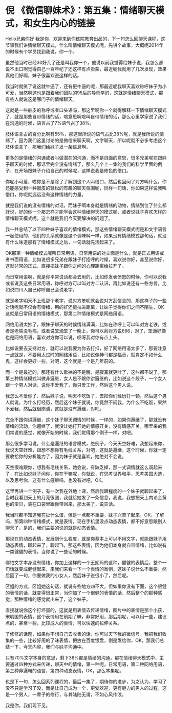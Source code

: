# 倪 《微信聊妹术》：第五集：情绪聊天模式，和女生内心的链接

Hello兄弟你好 我是你，欢迎来到你练院教育出品的，下一句怎么回聊天课程，这节课我们讲情绪聊天模式，什么叫情绪聊天模式呢，先讲个故事，大概呢2014年的时候有个学员找到我说，你一个。

虽然他当时已经30好几了还是叫我你一个，他说以前我觉得给妹子说，我怎么都说不出口啊觉得自己一百年纪了还这样有点卖蒙，最近呢我就用了几次发现，效果真他们好啊，妹子很喜欢说这样的话。

我当时就笑了说这就牛逼了，还有更牛逼的呢，那最近呢我聊天喜欢称呼妹子为小可爱，当然啊这也是跟着我们团队的95后的导师学的，这就是情绪聊天模式，那有些人就说这是哪门子的情绪聊天。

这就是一些敲皮的称呼或者口头语吗，那这里啊你一个就得解释一下情绪聊天模式了，就是那些自带情绪的话，啥意思啊啥叫自带情绪的话，那么心里学家说了我们在沟通的时候，语言占了7%语气占了38%。

肢体语言占的百分比啊有55%，那这里所说的语气占比38%呢，就是我所说的情绪了，因为我们这里讨论的是微信来聊天啊，文字聊天，所以呢就不必多考虑这个肢体语言了，那我们给妹子发一条信息啊。

更多的是情绪的沟通或者叫做潜在的沟通，而不是自面的意思，很多兄弟呢在跟妹子聊天的时候，那话里完全没有情绪了，那么几个上一集的我们的科学里面的例子，在开场跟妹子介绍自己的时候呢，这样说我是修色的借口。

你呢小可爱，哎你是不是除了了解到这个人叫借口，然后也回问了对方叫什么，你还能感受到一种敲皮的轻松的有趣的聊天氛围呢，同样一句话，你如果这样说我叫借口，你呢就远远没有这种情绪的力量。

就是我们说的没有情绪的对话，而妹子啊本身就是情绪的动物，情绪到位了什么都好说，好的你一个那怎样才能学会这种情绪聊天的模式呢，或者说妹子喜欢怎样的情绪聊天模式呢，这个就是我们今天要解决的问题了。

我一共总结了以下四种妹子喜欢的情绪模式，那这些情绪聊天模式呢是和文字语言一起使用的，他们的关系就像是这个调味料一样，如果没有情绪模式那句话，就没有什么味道那有了情绪模式之后，一句话就先活起来了。

OK那第一种情绪模式呢叫日常用语，日常用语的对立面是什么，就是正式用语或者书面用语，比如说很多兄弟在跟妹子打招呼的时候，喜欢说你好，甚至说你好，这就非常的正式，直接把妹子跟你之间的心理距离给拉开了。

而日常用语啊，就是你平常说话都会去用的，比如你发表愤怒的时候，你可以说我或者说我这些日常用语，称呼对方可以叫对方二认识，再比如说还有一些方言，比如说四川人自己称呼自己会说老字。

就是老字明天不上班那个老字，说对方笨呢就会说对方刮信息的，那这样子的一些对话呢就不仅会有情绪，用的好还能拉进距离，让妹子觉得你们之间不陌生，OK这就是日常用语的情绪模式，那第二种情绪模式是网络用语。

网络用语太妙了，跟妹子聊天的时候情绪满满，比如在称呼上可以叫对方老铁，或者是老铁没毛病，或者说笨滴笨了一晚上，你可以刮对方说666，对了，笨滴好像也是网络用语，喜欢对方你可以说，哎呀我对你有点上头。

比如说要去支持对方，就可以说我要为你去打扣，好了网络用语太多了，那要注意一点就是，不要用太过时的网络用语，比如说像神马都是福音，就肯定不如什么鬼，这样会更好一些，对吧，这个就是一个是几年前的。

而一个是最近的，那还有什么歌抽的不是腌，是寂寞就更吐了，这些都不说了，那第三种情绪模式叫做非邏继，女人是不跟你讲邏继的，比如说这个段子，一个女人跟一个男人对话，说你不爱我了，你只爱工作，然后这个男人说。

我怎么不爱你了，然后妹子说，明天不吃饭了，去把你们经历打一顿，然后这个男人就说，为什么打经历，然后这个妹子就说，你竟然不问我，为什么不吃饭，果然不爱我，然后就很崩潰，这就是没有邏继，对吧。

完全不跟你讲邏继，这个妹子聊天调情的时候，一样的，如果你邏继了，那就没有情绪的流动，你邏继了，就没让她打开她的情感开关，没有情感开关，哪里来的我们常说的感觉，就像开始的时候，我们觉得那个例子一样，对吧。

那么很多学习说，什么是邏继的语言模式，绝例子，今天天空好难，我想起来你，我说天空好难，跟想不想你有毛线关系，对吧，这就是邏继，这个时候，你就一定要收拾你的分析能力了，因为妹子就是喜欢，她绝对不会说。

天空很难跟你，想我有毛线关系，她会说，有缺乏掉，那一式调情就这么调起来了，在比如说妹子问你，你在干嘛呢，你就说，在思考世界和平，思考美国大选，以及思考你，这有什么邏继吗，也没有对吧，OK。

这里再讲一个例子，有一次我在外地上课，然后我跟程度的一个妹子就聊起来了，当时我看到天上的月亮很圆，我就给她发了一条信息，我说，我想把天上内论金黄色的宝贝，装在口袋里跟你带回来，那太美了，说实话。

我当时都不知道我在扯什么蛋，但是一点都不重要，妹子兴奋了起来，OK，了解吗，那第四种情绪模式，就是表情，现在手机里没点动态表情，都不好意思跟别人聊天了，是的，我们主要的说的就是动态表情。

那现在的动态表情，发展到什么程度，就是你基本上可以不用文字，就能跟妹子用动态表情，聊起来了，聊起飞，那这些表情，因为他们本身就自带情绪，比如说有一类健健的表情，当你说了一些话的时候。

哪怕文字本身没有情绪，你加上这样的一个王妮玛的这种，健健的表情后，整个一句话就变成健健起来，来我们来看一下一个表情的案例，这妹子说什么不重要，然后回了一句，你要做我的小女人，然后妹子说很小了，然后呢。

区姐的方式，区姐她这句话，就说有些地方四不大，但如果你没有下面，这个很健的表情的话，就变得很正常，当你加了一个很健的表情的话，然后整个的那种感觉，那种情绪的感觉就出来了，这个妹子。

直接就说你这个打坏蛋的，这就是用表情去传递情绪，图片中的表情是那个小孩，宋明国的表情，这个表情用在前期了昧，非常好用，那后期呢，可以用一些，建议点的，甚至一些，比较成人的表情，可以快速的拉伸关系。

了修修的话题，如果你不想自己去收集的话，你可以天下我的微信号，我把我们收集的一些，比较好用的了昧表情，把放在百度银盘，倒是发给你，OK，那我们总结一下，今天内容，我们与妹子沟通中。

只有70%文字本身的意思，剩下38%都是情绪的沟通，那在情绪聊天模式中，主要通过四种方式来传递，聊天中的情绪，第一种呢，日常用语，第二种网络用语，第三种非邏輯的语言，第四种动态表情，OK，那么本集呢。

也是下一句，怎么回系列课程的，最后一集了，期待你的进步，为之认为，学习了没不只是学习了没，而是让自己成为一个，更受欢迎，更有魅力的男人的过程，这是一个男人，一辈子的修行，与其陆陆无谓，不如心风作浪。

我是你，我们现下见。